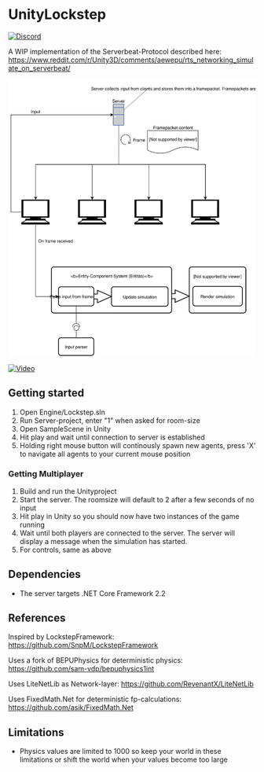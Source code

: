 # UnityLockstep

[![Discord](https://img.shields.io/discord/413156098993029120.svg)](https://discord.gg/F9hJhcX) 

A WIP implementation of the Serverbeat-Protocol described here: https://www.reddit.com/r/Unity3D/comments/aewepu/rts_networking_simulate_on_serverbeat/

![Overview](/Docs/Overview.svg "Overview")

[![Video](http://img.youtube.com/vi/bNwlnO4BzFw/0.jpg)](https://youtu.be/49FtXbgdvHE "UnityLockstep")

## Getting started

1. Open Engine/Lockstep.sln
2. Run Server-project, enter "1" when asked for room-size
3. Open SampleScene in Unity
4. Hit play and wait until connection to server is established
5. Holding right mouse button will continously spawn new agents, press 'X' to navigate all agents to your current mouse position
   
### Getting Multiplayer

1. Build and run the Unityproject
2. Start the server. The roomsize will default to 2 after a few seconds of no input
3. Hit play in Unity so you should now have two instances of the game running
4. Wait until both players are connected to the server. The server will display a message when the simulation has started.
5. For controls, same as above

## Dependencies

- The server targets .NET Core Framework 2.2

## References

Inspired by LockstepFramework:
<https://github.com/SnpM/LockstepFramework>

Uses a fork of BEPUPhysics for deterministic physics:
<https://github.com/sam-vdp/bepuphysics1int> 

Uses LiteNetLib as Network-layer:
<https://github.com/RevenantX/LiteNetLib>

Uses FixedMath.Net for deterministic fp-calculations:
<https://github.com/asik/FixedMath.Net>

## Limitations

- Physics values are limited to 1000 so keep your world in these limitations or shift the world when your values become too large